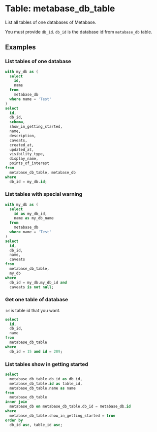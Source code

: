 # Table: metabase_db_table

List all tables of one databases of Metabase.

You must provide `db_id`. `db_id` is the database id from `metabase_db` table.

## Examples

### List tables of one database

```sql
with my_db as (
  select
    id,
    name
  from
    metabase_db
  where name = 'Test'
)
select
  id,
  db_id,
  schema,
  show_in_getting_started,
  name,
  description,
  caveats,
  created_at,
  updated_at,
  visibility_type,
  display_name,
  points_of_interest
from
  metabase_db_table, metabase_db
where
  db_id = my_db.id;
```

### List tables with special warning

```sql
with my_db as (
  select
    id as my_db_id,
    name as my_db_name
  from
    metabase_db
  where name = 'Test'
)
select
  id,
  db_id,
  name,
  caveats
from
  metabase_db_table,
  my_db
where
  db_id = my_db.my_db_id and
  caveats is not null;
```

### Get one table of database

`id` is table id that you want.

```sql
select
  id,
  db_id,
  name
from
  metabase_db_table
where
  db_id = 15 and id = 209;
```

### List tables show in getting started

```sql
select
  metabase_db_table.db_id as db_id,
  metabase_db_table.id as table_id,
  metabase_db_table.name as name
from
  metabase_db_table
inner join
  metabase_db on metabase_db_table.db_id = metabase_db.id
where 
  metabase_db_table.show_in_getting_started = true
order by
  db_id asc, table_id asc;
```
